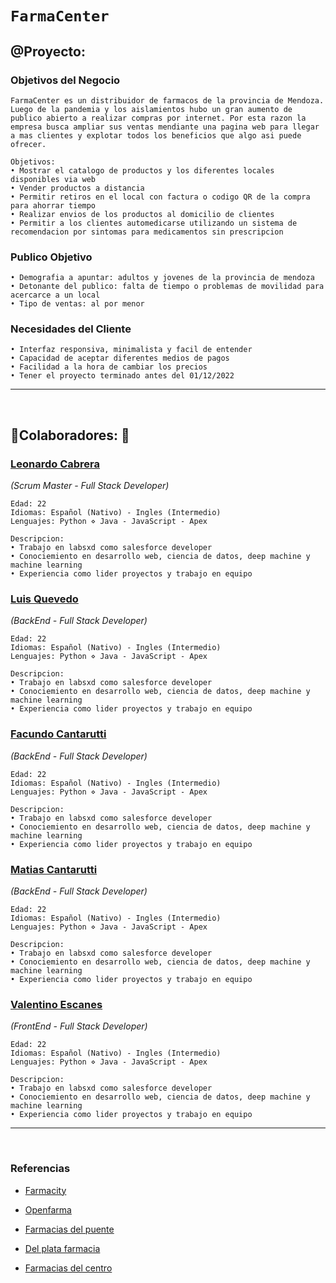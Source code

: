 # **`FarmaCenter`**

## **@Proyecto:**
### **Objetivos del Negocio**
	FarmaCenter es un distribuidor de farmacos de la provincia de Mendoza. Luego de la pandemia y los aislamientos hubo un gran aumento de publico abierto a realizar compras por internet. Por esta razon la empresa busca ampliar sus ventas mendiante una pagina web para llegar a mas clientes y explotar todos los beneficios que algo asi puede ofrecer. 
	
	Objetivos: 
	• Mostrar el catalogo de productos y los diferentes locales disponibles via web
	• Vender productos a distancia
	• Permitir retiros en el local con factura o codigo QR de la compra para ahorrar tiempo
	• Realizar envios de los productos al domicilio de clientes
	• Permitir a los clientes automedicarse utilizando un sistema de recomendacion por sintomas para medicamentos sin prescripcion 
	
	
### **Publico Objetivo**
	• Demografia a apuntar: adultos y jovenes de la provincia de mendoza
	• Detonante del publico: falta de tiempo o problemas de movilidad para acercarce a un local
	• Tipo de ventas: al por menor

### **Necesidades del Cliente**
	• Interfaz responsiva, minimalista y facil de entender
	• Capacidad de aceptar diferentes medios de pagos
	• Facilidad a la hora de cambiar los precios
	• Tener el proyecto terminado antes del 01/12/2022

<hr/>
<br/>

##  :busts_in_silhouette:**Colaboradores:** :busts_in_silhouette:
### **[Leonardo Cabrera](https://github.com/leocabrera23 )** 
*(Scrum Master - Full Stack Developer)*

	Edad: 22
	Idiomas: Español (Nativo) - Ingles (Intermedio)
	Lenguajes: Python ⋄ Java - JavaScript - Apex

	Descripcion:
	• Trabajo en labsxd como salesforce developer
	• Conociemiento en desarrollo web, ciencia de datos, deep machine y machine learning
	• Experiencia como lider proyectos y trabajo en equipo



### **[Luis Quevedo]()**
*(BackEnd - Full Stack Developer)*
	
	Edad: 22
	Idiomas: Español (Nativo) - Ingles (Intermedio)
	Lenguajes: Python ⋄ Java - JavaScript - Apex

	Descripcion:
	• Trabajo en labsxd como salesforce developer
	• Conociemiento en desarrollo web, ciencia de datos, deep machine y machine learning
	• Experiencia como lider proyectos y trabajo en equipo


### **[Facundo Cantarutti]()**
*(BackEnd - Full Stack Developer)*

	Edad: 22
	Idiomas: Español (Nativo) - Ingles (Intermedio)
	Lenguajes: Python ⋄ Java - JavaScript - Apex

	Descripcion:
	• Trabajo en labsxd como salesforce developer
	• Conociemiento en desarrollo web, ciencia de datos, deep machine y machine learning
	• Experiencia como lider proyectos y trabajo en equipo
	



### **[Matias Cantarutti]()**
*(BackEnd - Full Stack Developer)*

	Edad: 22
	Idiomas: Español (Nativo) - Ingles (Intermedio)
	Lenguajes: Python ⋄ Java - JavaScript - Apex

	Descripcion:
	• Trabajo en labsxd como salesforce developer
	• Conociemiento en desarrollo web, ciencia de datos, deep machine y machine learning
	• Experiencia como lider proyectos y trabajo en equipo


### **[Valentino Escanes]()**
*(FrontEnd - Full Stack Developer)*

	Edad: 22
	Idiomas: Español (Nativo) - Ingles (Intermedio)
	Lenguajes: Python ⋄ Java - JavaScript - Apex

	Descripcion:
	• Trabajo en labsxd como salesforce developer
	• Conociemiento en desarrollo web, ciencia de datos, deep machine y machine learning
	• Experiencia como lider proyectos y trabajo en equipo

<hr/>
<br/>

### **Referencias**

- <a href="https://www.farmacity.com">Farmacity</a>

- <a href="https://www.openfarma.com.ar">Openfarma</a>

- <a href="https://www.farmaciadelpuente.com.ar">Farmacias del puente</a>

- <a href="https://www.farmaciasdelplata.com">Del plata farmacia</a>

- <a href="https://farmaciasdelcentro.com">Farmacias del centro</a>
